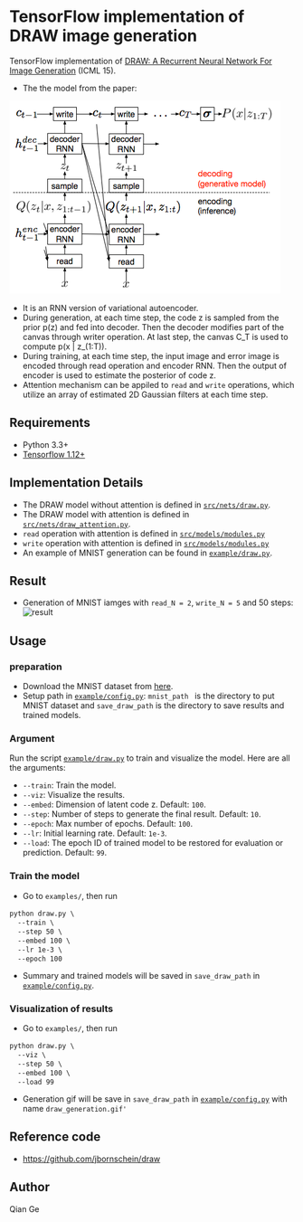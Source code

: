 # TensorFlow implementation of DRAW image generation
TensorFlow implementation of [DRAW: A Recurrent Neural Network For Image Generation](https://arxiv.org/pdf/1502.04623.pdf) (ICML 15).
 - The the model from the paper:
 
 ![ram](figs/model.png)
 
 - It is an RNN version of variational autoencoder.
 - During generation, at each time step, the code z is sampled from the prior p(z) and fed into decoder. Then the decoder modifies part of the canvas through writer operation. At last step, the canvas C_T is used to compute p(x | z_(1:T)).
 - During training, at each time step, the input image and error image is encoded through read operation and encoder RNN. Then the output of encoder is used to estimate the posterior of code z.
 - Attention mechanism can be appiled to `read` and `write` operations, which utilize an array of estimated 2D Gaussian filters at each time step. 
 
## Requirements
- Python 3.3+
- [Tensorflow 1.12+](https://www.tensorflow.org/)

## Implementation Details
- The DRAW model without attention is defined in [`src/nets/draw.py`](src/nets/draw.py).
- The DRAW model with attention is defined in [`src/nets/draw_attention.py`](src/nets/draw_attention.py).
- `read` operation with attention is defined in [`src/models/modules.py`](https://github.com/conan7882/DRAW-recurrent-image-generation/blob/master/src/models/modules.py#L113)
- `write` operation with attention is defined in [`src/models/modules.py`](https://github.com/conan7882/DRAW-recurrent-image-generation/blob/master/src/models/modules.py#L137)
- An example of MNIST generation can be found in [`example/draw.py`](example/draw.py).

## Result
- Generation of MNIST iamges with `read_N = 2`, `write_N = 5` and 50 steps: 
 ![result](figs/draw_generation.gif)
 
## Usage

### preparation
- Download the MNIST dataset from [here](http://yann.lecun.com/exdb/mnist/).
- Setup path in [`example/config.py`](example/config.py): `mnist_path ` is the directory to put MNIST dataset and `save_draw_path` is the directory to save results and trained models.


### Argument
Run the script [`example/draw.py`](example/draw.py) to train and visualize the model. Here are all the arguments:

* `--train`: Train the model.
* `--viz`: Visualize the results.
* `--embed`: Dimension of latent code z. Default: `100`.
* `--step`: Number of steps to generate the final result. Default: `10`.
* `--epoch`: Max number of epochs. Default: `100`.
* `--lr`: Initial learning rate. Default: `1e-3`.
* `--load`: The epoch ID of trained model to be restored for evaluation or prediction. Default: `99`.


### Train the model
- Go to `examples/`, then run

 ```
 python draw.py \
   --train \
   --step 50 \
   --embed 100 \
   --lr 1e-3 \
   --epoch 100
 ```
- Summary and trained models will be saved in `save_draw_path` in [`example/config.py`](example/config.py).

### Visualization of results

- Go to `examples/`, then run

 ```
 python draw.py \
   --viz \
   --step 50 \
   --embed 100 \
   --load 99
 ```
 - Generation gif will be save in `save_draw_path` in [`example/config.py`](example/config.py) with name `draw_generation.gif'`
 
 
 ## Reference code
 - https://github.com/jbornschein/draw
 

 ## Author
 Qian Ge


